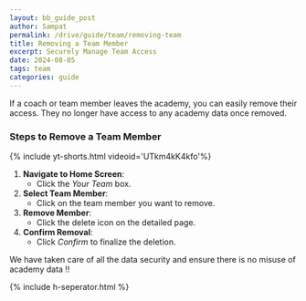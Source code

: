 ```yaml
---
layout: bb_guide_post
author: Sampat
permalink: /drive/guide/team/removing-team
title: Removing a Team Member
excerpt: Securely Manage Team Access
date: 2024-08-05
tags: team
categories: guide
---
```


If a coach or team member leaves the academy, you can easily remove their access. They no longer have access to any academy data once removed.

### Steps to Remove a Team Member

{% include yt-shorts.html videoid='UTkm4kK4kfo'%} 


1. **Navigate to Home Screen**:
   - Click the *Your Team* box.
2. **Select Team Member**:
   - Click on the team member you want to remove.
3. **Remove Member**:
   - Click the delete icon on the detailed page.
4. **Confirm Removal**:
   - Click *Confirm* to finalize the deletion.

We have taken care of all the data security and ensure there is no misuse of academy data !!

{% include h-seperator.html %}
